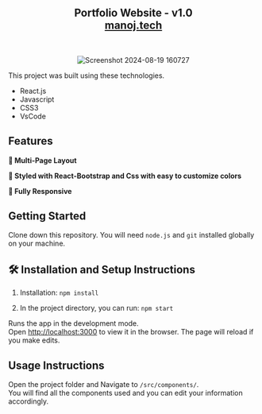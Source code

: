 <h2 align="center">
  Portfolio Website - v1.0<br/>
  <a href="https://manoj1408.github.io/Portfolio/" target="_blank">manoj.tech</a>
</h2>

<br/>

<center>

![Screenshot 2024-08-19 160727](https://github.com/user-attachments/assets/050b6f71-692d-42f9-9416-9dd0132d1db9)

</center>



This project was built using these technologies.

- React.js
- Javascript
- CSS3
- VsCode

## Features

**📖 Multi-Page Layout**

**🎨 Styled with React-Bootstrap and Css with easy to customize colors**

**📱 Fully Responsive**

## Getting Started

Clone down this repository. You will need `node.js` and `git` installed globally on your machine.

## 🛠 Installation and Setup Instructions

1. Installation: `npm install`

2. In the project directory, you can run: `npm start`

Runs the app in the development mode.\
Open [http://localhost:3000](http://localhost:3000) to view it in the browser.
The page will reload if you make edits.

## Usage Instructions

Open the project folder and Navigate to `/src/components/`. <br/>
You will find all the components used and you can edit your information accordingly.

